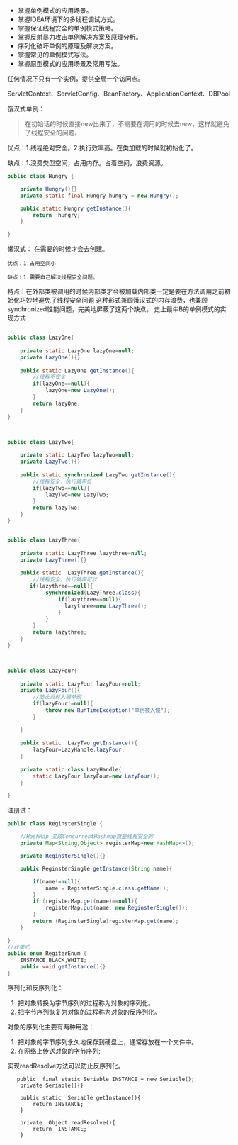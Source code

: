 - 掌握单例模式的应用场景。
- 掌握IDEA环境下的多线程调试方式。
- 掌握保证线程安全的单例模式策略。
- 掌握反射暴力攻击单例解决方案及原理分析。
- 序列化破坏单例的原理及解决方案。
- 掌握常见的单例模式写法。
- 掌握原型模式的应用场景及常用写法。

任何情况下只有一个实例，提供全局一个访问点。

ServletContext、ServletConfig、BeanFactory、ApplicationContext、DBPool

饿汉式单例：
 > 在初始话的时候直接new出来了，不需要在调用的时候去new，这样就避免了线程安全的问题。

优点：1.线程绝对安全。2.执行效率高。在类加载的时候就初始化了。

缺点：1.浪费类型空间，占用内存。占着空间，浪费资源。

```java
public class Hungry {

    private Hungry(){}
    private static final Hungry hungry = new Hungry();

    public static Hungry getInstance(){
        return  hungry;
    }

}
```

懒汉式：
    在需要的时候才会去创建。
    
    优点：1.占用空间小
    
    缺点：1.需要自己解决线程安全问题。
  特点：在外部类被调用的时候内部类才会被加载内部类一定是要在方法调用之前初始化巧妙地避免了线程安全问题
   这种形式兼顾饿汉式的内存浪费，也兼顾synchronized性能问题，完美地屏蔽了这两个缺点。
   史上最牛B的单例模式的实现方式
```java

public class LazyOne{
    
    private static LazyOne lazyOne=null;
    private LazyOne(){}
    
    public static LazyOne getInstance(){
        //线程不安全
        if(lazyOne==null){
            lazyOne=new LazyOne();
        }
        return lazyOne;
    }
}



public class LazyTwo{
    
    private static LazyTwo lazyTwo=null;
    private LazyTwo(){}
    
    public static synchronized LazyTwo getInstance(){
        //线程安全，执行效率低
        if(lazyTwo==null){
            lazyTwo=new LazyTwo;
        }
        return lazyTwo;
    }
}


public class LazyThree{
    
    private static LazyThree lazythree=null;
    private LazyThree(){}
    
    public static  LazyThree getInstance(){
        //线程安全，执行效率可以
       if(lazythree==null){
            synchronized(LazyThree.class){
                if(lazythree==null){
                  lazythree=new LazyThree();
                }
            }
        }
        return lazythree;
    } 
}



public class LazyFour{
    
    private static LazyFour lazyFour=null;
    private LazyFour(){
        //防止反射入侵单例
        if(lazyFour!=null){
            throw new RunTimeException("单例被入侵");
        }
        
    }
    
    public static  LazyTwo getInstance(){
        lazyFour=LazyHandle.lazyFour;
    } 
    
    private static class LazyHandle{
        static LazyFour lazyFour=new LazyFour();
    }
    
}

```

注册试：


```java
public class ReginsterSingle {

    //HashMap 变成ConcurrentHashmap就是线程安全的
    private Map<String,Object> registerMap=new HashMap<>();

    private ReginsterSingle(){}

    public ReginsterSingle getInstance(String name){

        if(name!=null){
            name = ReginsterSingle.class.getName();
        }
        if (registerMap.get(name)==null){
            registerMap.put(name, new ReginsterSingle());
        }
        return (ReginsterSingle)registerMap.get(name);
    }

}
//枚举式
public enum RegiterEnum {
    INSTANCE,BLACK,WHITE;
    public void getInstance(){}
}

```


序列化和反序列化：
1. 把对象转换为字节序列的过程称为对象的序列化。
1. 把字节序列恢复为对象的过程称为对象的反序列化。
　　


对象的序列化主要有两种用途：
1. 把对象的字节序列永久地保存到硬盘上，通常存放在一个文件中。
1. 在网络上传送对象的字节序列;


实现readResolve方法可以防止反序列化。
```
   public  final static Seriable INSTANCE = new Seriable();
    private Seriable(){}

    public static  Seriable getInstance(){
        return INSTANCE;
    }

    private  Object readResolve(){
        return  INSTANCE;
    }
```
